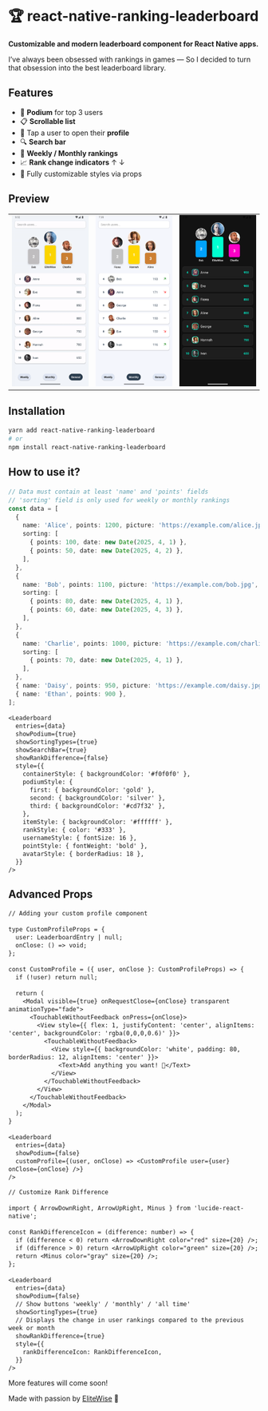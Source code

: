 # 🏆 react-native-ranking-leaderboard

**Customizable and modern leaderboard component for React Native apps.**

I’ve always been obsessed with rankings in games — So I decided to turn that obsession into the best leaderboard library.

## Features

- 🥇 **Podium** for top 3 users
- 📋 **Scrollable list**
- 👤 Tap a user to open their **profile**
- 🔍 **Search bar**
- 📆 **Weekly / Monthly rankings**
- 📈 **Rank change indicators** ↑ ↓
- 🎨 Fully customizable styles via props

## Preview

<table>
  <tr>
    <td>
      <img src="./src/assets/leaderboard.gif" alt="Demo" width="300" />
    </td>
    <td>
      <img src="./src/assets/default-style.png" alt="default" width="300" />
    </td>
    <td>
      <img src="./src/assets/dark-style.png" alt="dark" width="300" />
    </td>
  </tr>
</table>

## Installation

```bash
yarn add react-native-ranking-leaderboard
# or
npm install react-native-ranking-leaderboard
```

## How to use it?

```ts
// Data must contain at least 'name' and 'points' fields
// 'sorting' field is only used for weekly or monthly rankings
const data = [
  {
    name: 'Alice', points: 1200, picture: 'https://example.com/alice.jpg',
    sorting: [
      { points: 100, date: new Date(2025, 4, 1) },
      { points: 50, date: new Date(2025, 4, 2) },
    ],
  },
  {
    name: 'Bob', points: 1100, picture: 'https://example.com/bob.jpg',
    sorting: [
      { points: 80, date: new Date(2025, 4, 1) },
      { points: 60, date: new Date(2025, 4, 3) },
    ],
  },
  {
    name: 'Charlie', points: 1000, picture: 'https://example.com/charlie.jpg',
    sorting: [
      { points: 70, date: new Date(2025, 4, 1) },
    ],
  },
  { name: 'Daisy', points: 950, picture: 'https://example.com/daisy.jpg' },
  { name: 'Ethan', points: 900 },
];
```

```tsx
<Leaderboard
  entries={data}
  showPodium={true}
  showSortingTypes={true}
  showSearchBar={true}
  showRankDifference={false}
  style={{
    containerStyle: { backgroundColor: '#f0f0f0' },
    podiumStyle: {
      first: { backgroundColor: 'gold' },
      second: { backgroundColor: 'silver' },
      third: { backgroundColor: '#cd7f32' },
    },
    itemStyle: { backgroundColor: '#ffffff' },
    rankStyle: { color: '#333' },
    usernameStyle: { fontSize: 16 },
    pointStyle: { fontWeight: 'bold' },
    avatarStyle: { borderRadius: 18 },
  }}
/>
```

## Advanced Props

```tsx
// Adding your custom profile component

type CustomProfileProps = {
  user: LeaderboardEntry | null;
  onClose: () => void;
};

const CustomProfile = ({ user, onClose }: CustomProfileProps) => {
  if (!user) return null;

  return (
    <Modal visible={true} onRequestClose={onClose} transparent animationType="fade">
      <TouchableWithoutFeedback onPress={onClose}>
        <View style={{ flex: 1, justifyContent: 'center', alignItems: 'center', backgroundColor: 'rgba(0,0,0,0.6)' }}>
          <TouchableWithoutFeedback>
            <View style={{ backgroundColor: 'white', padding: 80, borderRadius: 12, alignItems: 'center' }}>
              <Text>Add anything you want! 🧡</Text>
            </View>
          </TouchableWithoutFeedback>
        </View>
      </TouchableWithoutFeedback>
    </Modal>
  );
}

<Leaderboard
  entries={data}
  showPodium={false}
  customProfile={(user, onClose) => <CustomProfile user={user} onClose={onClose} />}
/>
```

```tsx
// Customize Rank Difference

import { ArrowDownRight, ArrowUpRight, Minus } from 'lucide-react-native';

const RankDifferenceIcon = (difference: number) => {
  if (difference < 0) return <ArrowDownRight color="red" size={20} />;
  if (difference > 0) return <ArrowUpRight color="green" size={20} />;
  return <Minus color="gray" size={20} />;
};

<Leaderboard
  entries={data}
  showPodium={false}
  // Show buttons 'weekly' / 'monthly' / 'all time'
  showSortingTypes={true}
  // Displays the change in user rankings compared to the previous week or month
  showRankDifference={true}
  style={{
    rankDifferenceIcon: RankDifferenceIcon,
  }}
/>
```

More features will come soon!

Made with passion by [EliteWise](https://github.com/EliteWise) 🧡
